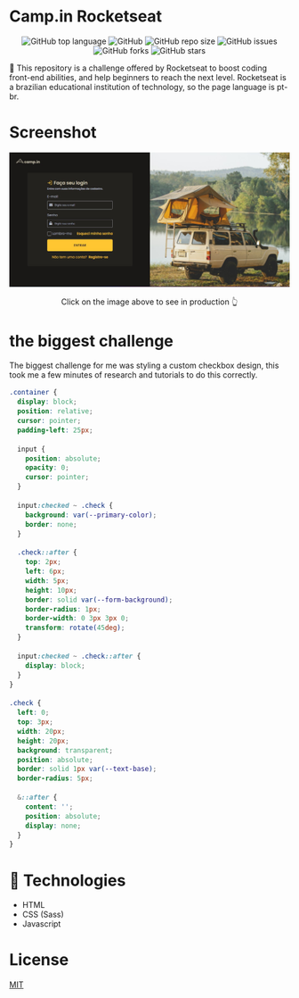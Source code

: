 # Camp.in Rocketseat

<div align="center">

![GitHub top language](https://img.shields.io/github/languages/top/KaiqueMCR/Campin?color=%20%23c69%20)
![GitHub](https://img.shields.io/github/license/KaiqueMCR/Campin)
![GitHub repo size](https://img.shields.io/github/repo-size/KaiqueMCR/Campin)
![GitHub issues](https://img.shields.io/github/issues/KaiqueMCR/Campin)
![GitHub forks](https://img.shields.io/github/forks/KaiqueMCR/Campin)
![GitHub stars](https://img.shields.io/github/stars/KaiqueMCR/Campin)

</div>

🚀 This repository is a challenge offered by Rocketseat to boost coding front-end abilities, and help beginners to reach the next level.
Rocketseat is a brazilian educational institution of technology, so the page language is pt-br.

# Screenshot
  
[<img src="./assets/images/screenshot.jpg" />](https://kaiquemcr.github.io/Campin/)

<p align="center">Click on the image above to see in production 👆</p>
  
# the biggest challenge

The biggest challenge for me was styling a custom checkbox design, this took me a few minutes of research and tutorials to do this correctly.

```scss
.container {
  display: block;
  position: relative;
  cursor: pointer;
  padding-left: 25px;

  input {
    position: absolute;
    opacity: 0;
    cursor: pointer;
  }

  input:checked ~ .check {
    background: var(--primary-color);
    border: none;
  }

  .check::after {
    top: 2px;
    left: 6px;
    width: 5px;
    height: 10px;
    border: solid var(--form-background);
    border-radius: 1px;
    border-width: 0 3px 3px 0;
    transform: rotate(45deg);
  }

  input:checked ~ .check::after {
    display: block;
  }
}

.check {
  left: 0;
  top: 3px;
  width: 20px;
  height: 20px;
  background: transparent;
  position: absolute;
  border: solid 1px var(--text-base);
  border-radius: 5px;

  &::after {
    content: '';
    position: absolute;
    display: none;
  }
}
```

# 👾 Technologies

- HTML
- CSS (Sass)
- Javascript

# License

[MIT]("https://choosealicense.com/licenses/mit/")
